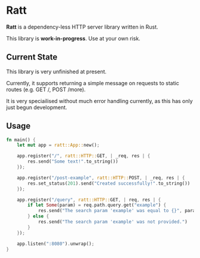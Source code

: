 # Ratt

__Ratt__ is a dependency-less HTTP server library written in Rust.

This library is **work-in-progress**. Use at your own risk.

## Current State

This library is very unfinished at present.

Currently, it supports returning a simple message on requests to static routes (e.g. GET /, POST /more).

It is very speciailised without much error handling currently, as this has only just begun development.

## Usage

```rust
fn main() {
    let mut app = ratt::App::new();

    app.register("/", ratt::HTTP::GET, | _req, res | {
        res.send("Some text!".to_string())
    });

    app.register("/post-example", ratt::HTTP::POST, | _req, res | {
        res.set_status(201).send("Created successfully!".to_string())      
    });

    app.register("/query", ratt::HTTP::GET, | req, res | {
        if let Some(param) = req.path.query.get("example") {
            res.send("The search param 'example' was equal to {}", param)
        } else {
            res.send("The search param 'example' was not provided.")    
        }
    });

    app.listen(":8080").unwrap();
}
```
